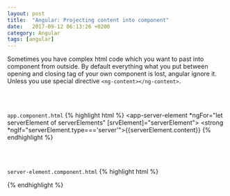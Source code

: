 ```yaml
---
layout: post
title:  "Angular: Projecting content into component"
date:   2017-09-12 06:13:26 +0200
category: Angular
tags: [angular]
---
```


Sometimes you have complex html code which you want to past into component from outside. By default everything what you put between opening and closing tag of your own component is lost, angular ignore it. Unless you use special directive `<ng-content></ng-content>`.


<br /><br />

`app.component.html`
{% highlight html %}
<app-server-element
  *ngFor="let serverElement of serverElements"
  [srvElement]="serverElement">
  <strong *ngIf="serverElement.type==='server'">{{serverElement.content}}</strong>
</app-server-element>
{% endhighlight %}


<br /><br />

`server-element.component.html`
{% highlight html %}
 <div>
  <ng-content></ng-content>
 </div> 
{% endhighlight %}


